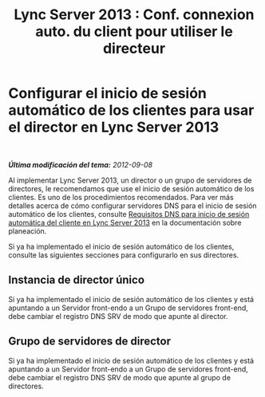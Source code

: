 ﻿---
title: "Lync Server 2013 : Conf. connexion auto. du client pour utiliser le directeur"
TOCTitle: Configurar el inicio de sesión automático de los clientes para usar el director
ms:assetid: 85369ffc-53ae-43be-8a23-84a094faecff
ms:mtpsurl: https://technet.microsoft.com/es-es/library/Gg398678(v=OCS.15)
ms:contentKeyID: 48275903
ms.date: 01/07/2017
mtps_version: v=OCS.15
ms.translationtype: HT
---

# Configurar el inicio de sesión automático de los clientes para usar el director en Lync Server 2013

 

_**Última modificación del tema:** 2012-09-08_

Al implementar Lync Server 2013, un director o un grupo de servidores de directores, le recomendamos que use el inicio de sesión automático de los clientes. Es uno de los procedimientos recomendados. Para ver más detalles acerca de cómo configurar servidores DNS para el inicio de sesión automático de los clientes, consulte [Requisitos DNS para inicio de sesión automática del cliente en Lync Server 2013](lync-server-2013-dns-requirements-for-automatic-client-sign-in.md) en la documentación sobre planeación.

Si ya ha implementado el inicio de sesión automático de los clientes, consulte las siguientes secciones para configurarlo en sus directores.

## Instancia de director único

Si ya ha implementado el inicio de sesión automático de los clientes y está apuntando a un Servidor front-endo a un Grupo de servidores front-end, debe cambiar el registro DNS SRV de modo que apunte al director.

## Grupo de servidores de director

Si ya ha implementado el inicio de sesión automático de los clientes y está apuntando a un Servidor front-endo a un Grupo de servidores front-end, debe cambiar el registro DNS SRV de modo que apunte al grupo de directores.

